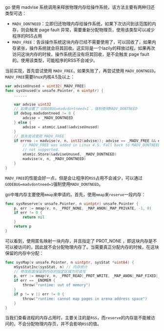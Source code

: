 go 使用 madvise 系统调用来释放物理内存给操作系统，该方法主要有两种归还类型可选：

- `MADV_DONTNEED`：立即归还物理内存给操作系统，如果下次访问到该范围的内存，则会触发 page fault 异常，需要重新分配物理页，使用该类型可以减少程序的RSS占用
- `MADV_FREE`：告诉操作系统这块内存已经不需要使用了，可以回收了，如果内存紧张，操作系统就会将其回收。这实际是一个lazily的释放过程。如果再次访问这块内存的时候，操作系统还没有将其回收，是不会触发 page fault 的。使用该类型，可能程序的RSS不会减少。

当前实现，首先尝试使用 `MADV_FREE`，如果失败了，再尝试使用 `MADV_DONTNEED`。`MADV_FREE`需要linux内核4.5及以上：

```go
var adviseUnused = uint32(_MADV_FREE)
func sysUnused(v unsafe.Pointer, n uintptr) {
    ......
  
    var advise uint32
    // 如果设置了`GODEBUG=madvdontneed=1`，强制使用MADV_DONTNEED
    if debug.madvdontneed != 0 {
        advise = _MADV_DONTNEED
    } else {
        advise = atomic.Load(&adviseUnused)
    }
    // 首先尝试使用`MADV_FREE`
    if errno := madvise(v, n, int32(advise)); advise == _MADV_FREE && errno != 0 {
        // MADV_FREE was added in Linux 4.5. Fall back to MADV_DONTNEED if it is
        // not supported.
        atomic.Store(&adviseUnused, _MADV_DONTNEED)
        madvise(v, n, _MADV_DONTNEED)
    }
}
```



`MADV_FREE`的性能会好一点，但是会让程序的`RSS`占用不会减少，可以通过`GODEBUG=madvdontneed=1`强制使用`MADV_DONTNEED`。

go中堆内存主要使用`mmap`来申请的。首先，使用`mmap`来`reserve`一段内存：

```go
func sysReserve(v unsafe.Pointer, n uintptr) unsafe.Pointer {
	p, err := mmap(v, n, _PROT_NONE, _MAP_ANON|_MAP_PRIVATE, -1, 0)
	if err != 0 {
		return nil
	}
	return p
}
```



可以看到，使用匿名映射一块内存，并且指定了 PROT_NONE ，即这块内存是不可以被访问的，因此就不会分配物理内存了。当需要真正分配内存的时候，在这块保留的内存中分配：

```go
func sysMap(v unsafe.Pointer, n uintptr, sysStat *uint64) {
	mSysStatInc(sysStat, n) // 内存统计
	// 修改前面保留的内存的指定区域为可读写
	p, err := mmap(v, n, _PROT_READ|_PROT_WRITE, _MAP_ANON|_MAP_FIXED|_MAP_PRIVATE, -1, 0)
	if err == _ENOMEM {
		throw("runtime: out of memory")
	}
	if p != v || err != 0 {
		throw("runtime: cannot map pages in arena address space")
	}
}
```



当我们查看进程的内存占用时，主要关注的是`RSS`，而`reserve`的内存是不能被访问的，不会分配物理内存页，并不会影响`RSS`的值。